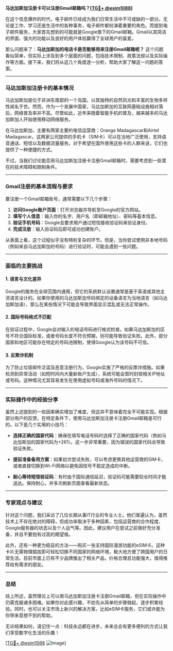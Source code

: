 **马达加斯加注册卡可以注册Gmail邮箱吗？[[TG💪+ @esim1088](https://t.me/s/esim1088)]**

在这个信息爆炸的时代，电子邮件已经成为我们日常生活中不可或缺的一部分。无论是工作、学习还是生活中的各种事务，电子邮件都扮演着重要的角色。而提到电子邮件服务，大家首先想到的可能就是Google旗下的Gmail邮箱。Gmail以其简洁的界面、强大的功能以及良好的用户体验赢得了全球用户的喜爱。

那么问题来了：**马达加斯加的电话卡是否能够用来注册Gmail邮箱呢？** 这个问题看似简单，但实际上涉及到多个层面的问题，包括技术限制、政策法规以及实际操作等方面。接下来，我们将从这几个角度逐一分析，帮助大家了解这一问题的答案。

---

### 马达加斯加注册卡的基本情况

马达加斯加是位于非洲东南部的一个岛国，以其独特的自然风光和丰富的生物多样性闻名于世。然而，作为一个发展中国家，马达加斯加的互联网基础设施相对落后，网络普及率并不高。尽管如此，近年来随着智能手机的普及，越来越多的马达加斯加人开始使用移动网络服务。

在马达加斯加，主要有两家主要的电信运营商：Orange Madagascar和Airtel Madagascar。这两家公司提供的手机卡（SIM卡）可以在当地广泛使用，支持语音通话、短信以及数据流量服务。对于希望在国外使用这些卡的人群来说，它们也提供了一种便捷的方式。

不过，当我们讨论能否用马达加斯加注册卡注册Gmail邮箱时，需要考虑到一些潜在的技术障碍和限制条件。

---

### Gmail注册的基本流程与要求

要注册一个Gmail邮箱账号，通常需要以下几个步骤：

1. **访问Google账户页面**：打开浏览器并导航至Google的官方网站。
2. **填写个人信息**：输入你的名字、用户名（即邮箱地址）、密码等基本信息。
3. **验证手机号码**：Google会要求用户通过短信接收验证码来验证身份。
4. **完成注册**：输入验证码后即可成功创建账户。

从表面上看，这个过程似乎没有特别复杂的环节。但是，当你尝试使用非本地号码（例如来自马达加斯加的号码）进行验证时，可能会遇到一些问题。

---

### 面临的主要挑战

#### 1. **语言与文化差异**
   Google的服务在全球范围内通用，但它的系统默认设置通常是基于英语或其他主流语言设计的。如果你使用的马达加斯加号码绑定的设备语言为当地语言（如马达加斯加语），那么在某些情况下可能会导致界面显示混乱或无法正常操作。

#### 2. **国际号码格式不匹配**
   在验证过程中，Google会对输入的电话号码进行格式检查。如果马达加斯加的区号不符合国际标准，或者号码长度不符合预期，则可能导致验证失败。此外，部分国家和地区可能存在特定的号码池限制，使得Google认为该号码不可信。

#### 3. **反欺诈机制**
   为了防止垃圾邮件泛滥及恶意注册行为，Google实施了严格的反欺诈措施。如果检测到异常活动（如短时间内大量新账户生成），系统可能会暂时封锁相关IP地址或号码。这种情况尤其容易发生在使用虚拟号码或海外号码的情况下。

---

### 实际操作中的经验分享

虽然上述提到的一些因素确实增加了难度，但这并不意味着完全不可能实现。根据部分用户的反馈，在特定条件下，使用马达加斯加注册卡注册Gmail邮箱是可行的。以下是几个实用的小技巧：

- **选择正确的国家代码**：确保在填写电话号码时选择了正确的国家代码（例如马达加斯加的国家代码为+261）。这一步非常重要，因为错误的国家代码会导致验证失败。
  
- **提前准备备用方案**：如果初次尝试失败，可以考虑更换其他运营商的SIM卡，或者直接切换到Wi-Fi网络以避免因信号不稳定造成的中断。

- **耐心等待短信验证码**：有时由于国际通信延迟，验证码可能需要较长时间才能送达。保持耐心，并多次刷新页面查看最新状态。

---

### 专家观点与建议

针对这个问题，我们采访了几位长期从事IT行业的专业人士。他们普遍认为，虽然技术上不存在绝对的障碍，但成功率取决于多种因素，包括运营商的合作程度、Google服务器的状态以及个人运气等。因此，建议用户在尝试之前做好充分准备，并且不要抱有过高的期望值。

此外，还有一种更为稳妥的方法——购买一张支持国际漫游功能的eSIM卡。这种卡片无需物理插拔即可轻松切换不同国家的网络环境，极大地方便了跨国用户的日常生活。目前市面上已有不少品牌推出了相关产品，价格合理且功能强大，值得推荐给有需求的朋友。

---

### 总结

综上所述，虽然理论上可以用马达加斯加注册卡注册Gmail邮箱，但在实际操作中仍需克服诸多困难。如果你对此感兴趣，不妨先从简单的步骤做起，逐步积累经验。同时，也可以关注市场上新兴的解决方案，比如eSIM卡服务，它们或许能为你带来意想不到的帮助。

无论结果如何，请记住一点：科技永远都在进步，未来总会有更多便利的方式让我们享受数字化生活的乐趣！

[[TG💪+ @esim1088](https://t.me/s/esim1088) ![Image](https://i.postimg.cc/4NQfJmqS/Snipaste-2025-05-13-00-14-12.png)]